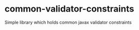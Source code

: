 common-validator-constraints
============================

Simple library which holds common javax validator constraints
